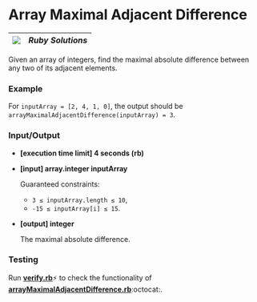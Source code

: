 # Array Maximal Adjacent Difference

| ![](https://app.codesignal.com/user-icons/languages/rb.svg) | ***Ruby Solutions*** |
|---|---|

Given an array of integers, find the maximal absolute difference between any two of its adjacent elements.

### Example

For `inputArray = [2, 4, 1, 0]`, the output should be
`arrayMaximalAdjacentDifference(inputArray) = 3`.

### Input/Output

- **[execution time limit] 4 seconds (rb)**


- **[input] array.integer inputArray**

  Guaranteed constraints:
  - `3 ≤ inputArray.length ≤ 10`,
  - `-15 ≤ inputArray[i] ≤ 15`.


- **[output] integer**

  The maximal absolute difference.


### Testing

Run [**verify.rb**](./verify.rb):zap: to check the functionality of [**arrayMaximalAdjacentDifference.rb**](./arrayMaximalAdjacentDifference.rb):octocat:.